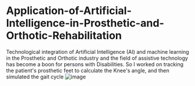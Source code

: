 # Application-of-Artificial-Intelligence-in-Prosthetic-and-Orthotic-Rehabilitation
Technological integration of Artificial Intelligence (AI) and machine learning in the Prosthetic and Orthotic industry and the field of assistive technology has become a boon for persons with Disabilities. So I worked on tracking the patient's prosthetic feet to calculate the Knee's angle, and then simulated the gait cycle 
![image](https://github.com/Mosmahmoud/Application-of-Artificial-Intelligence-in-Prosthetic-and-Orthotic-Rehabilitation/assets/94164308/e03da53f-e361-4081-8c05-2ca011570a2e)

